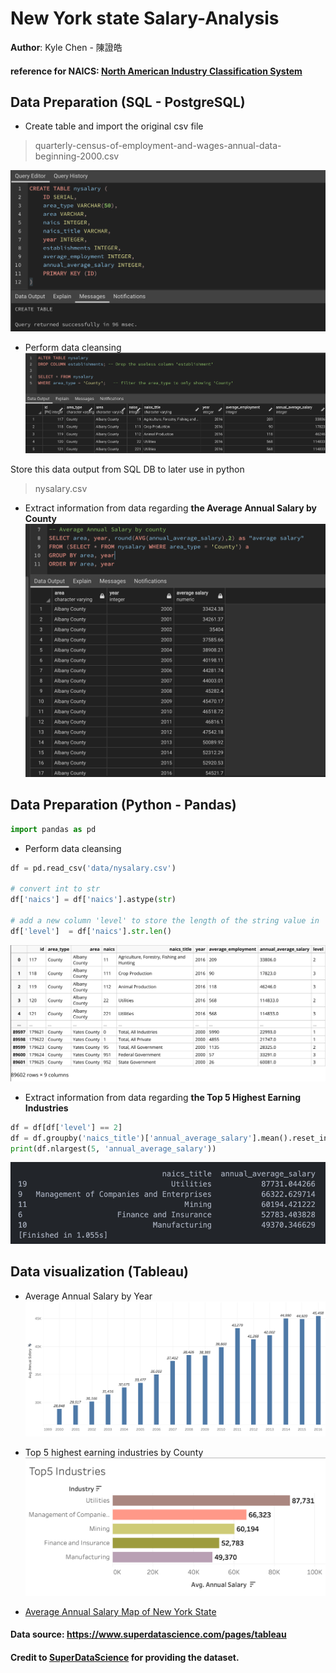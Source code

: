 # New York state Salary-Analysis

**Author**: Kyle Chen - 陳證皓

#### reference for NAICS: [North American Industry Classification System](https://www.osha.gov/data/sic-manual)

## Data Preparation (SQL - PostgreSQL)
- Create table and import the original csv file
> quarterly-census-of-employment-and-wages-annual-data-beginning-2000.csv

![png](img/create_table.png)

- Perform data cleansing
![png](img/filter_n_drop.png)

Store this data output from SQL DB to later use in python
> nysalary.csv

- Extract information from data regarding **the Average Annual Salary by County**
![png](img/avg_annual_sal.png)


## Data Preparation (Python - Pandas)

```python
import pandas as pd
```

- Perform data cleansing

```python
df = pd.read_csv('data/nysalary.csv')

# convert int to str
df['naics'] = df['naics'].astype(str)

# add a new column 'level' to store the length of the string value in 'naics'
df['level']  = df['naics'].str.len()
```
![png](img/df_preview.png)


- Extract information from data regarding **the Top 5 Highest Earning Industries**
```python
df = df[df['level'] == 2]
df = df.groupby('naics_title')['annual_average_salary'].mean().reset_index()
print(df.nlargest(5, 'annual_average_salary'))
```
![png](img/top5_industry.png)


## Data visualization (Tableau)

- Average Annual Salary by Year
![png](img/tableau-avg-sal.png)

- Top 5 highest earning industries by County
![png](img/tableau-top5.png)

- [Average Annual Salary Map of New York State](https://public.tableau.com/views/NYsalary/AverageAnnualSalaryMap?:language=en-US&publish=yes&:display_count=n&:origin=viz_share_link)


#### Data source: https://www.superdatascience.com/pages/tableau
#### Credit to [SuperDataScience](https://www.superdatascience.com/) for providing the dataset.
